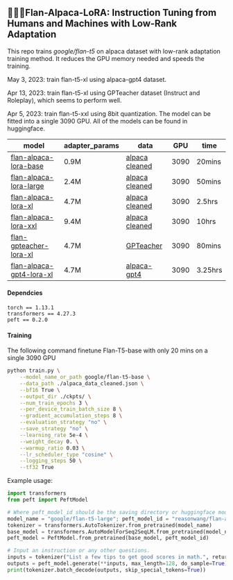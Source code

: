 ## 🍮🦙🤏Flan-Alpaca-LoRA: Instruction Tuning from Humans and Machines with Low-Rank Adaptation

This repo trains *google/flan-t5* on alpaca dataset with low-rank adaptation training method. It reduces the GPU memory needed and speeds the training.

May 3, 2023: train flan-t5-xl using alpaca-gpt4 dataset.

Apr 13, 2023: train flan-t5-xl using GPTeacher dataset (Instruct and Roleplay), which seems to perform well.

Apr 5, 2023: train flan-t5-xxl using 8bit quantization. The model can be fitted into a single 3090 GPU. All of the models can be found in huggingface.

| model                                                        | adapter_params | data                                                         | GPU  | time    |
| ------------------------------------------------------------ | -------------- | ------------------------------------------------------------ | ---- | ------- |
| [flan-alpaca-lora-base](https://huggingface.co/reasonwang/flan-alpaca-lora-base) | 0.9M           | [alpaca cleaned](https://github.com/gururise/AlpacaDataCleaned) | 3090 | 20mins  |
| [flan-alpaca-lora-large](https://huggingface.co/reasonwang/flan-alpaca-lora-large) | 2.4M           | [alpaca cleaned](https://github.com/gururise/AlpacaDataCleaned) | 3090 | 50mins  |
| [flan-alpaca-lora-xl](https://huggingface.co/reasonwang/flan-alpaca-lora-xl) | 4.7M           | [alpaca cleaned](https://github.com/gururise/AlpacaDataCleaned) | 3090 | 2.5hrs  |
| [flan-alpaca-lora-xxl](https://huggingface.co/reasonwang/flan-alpaca-lora-xxl) | 9.4M           | [alpaca cleaned](https://github.com/gururise/AlpacaDataCleaned) | 3090 | 10hrs   |
| [flan-gpteacher-lora-xl](https://huggingface.co/reasonwang/flan-gpteacher-lora-xl) | 4.7M           | [GPTeacher](https://github.com/teknium1/GPTeacher)           | 3090 | 80mins  |
| [flan-alpaca-gpt4-lora-xl](https://huggingface.co/reasonwang/flan-alpaca-gpt4-lora-xl) | 4.7M           | [alpaca-gpt4](https://github.com/Instruction-Tuning-with-GPT-4/GPT-4-LLM) | 3090 | 3.25hrs |

#### Dependcies

```
torch == 1.13.1
transformers == 4.27.3
peft == 0.2.0
```

#### Training

The following command finetune Flan-T5-base with only 20 mins on a single 3090 GPU

```bash
python train.py \
    --model_name_or_path google/flan-t5-base \
    --data_path ./alpaca_data_cleaned.json \
    --bf16 True \
    --output_dir ./ckpts/ \
    --num_train_epochs 3 \
    --per_device_train_batch_size 8 \
    --gradient_accumulation_steps 8 \
    --evaluation_strategy "no" \
    --save_strategy "no" \
    --learning_rate 5e-4 \
    --weight_decay 0. \
    --warmup_ratio 0.03 \
    --lr_scheduler_type "cosine" \
    --logging_steps 50 \
    --tf32 True
```

Example usage:

```python
import transformers
from peft import PeftModel

# Where peft_model_id should be the saving directory or huggingface model id
model_name = "google/flan-t5-large"; peft_model_id = "reasonwang/flan-alpaca-lora-large"
tokenizer = transformers.AutoTokenizer.from_pretrained(model_name)
base_model = transformers.AutoModelForSeq2SeqLM.from_pretrained(model_name)
peft_model = PeftModel.from_pretrained(base_model, peft_model_id)

# Input an instruction or any other questions.
inputs = tokenizer("List a few tips to get good scores in math.", return_tensors="pt")
outputs = peft_model.generate(**inputs, max_length=128, do_sample=True)
print(tokenizer.batch_decode(outputs, skip_special_tokens=True))
```

